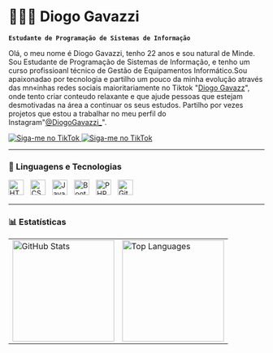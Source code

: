 # 👩🏻‍💻 Diogo Gavazzi

**`Estudante de Programação de Sistemas de Informação`**

Olá, o meu nome é Diogo Gavazzi, tenho 22 anos e sou natural de Minde. <br>
Sou  Estudante de Programação de Sistemas de Informação, e tenho um curso profissioanl técnico de Gestão de Equipamentos Informático.Sou apaixonadao por tecnologia e partilho um pouco da minha evolução através das mn«inhas redes sociais maioritariamente no Tiktok "[Diogo Gavazz](https://www.tiktok.com/@diogogavazzi_/video/7468321879049129238)", onde tento criar conteudo relaxante e que ajude pessoas que estejam desmotivadas na área a continuar os seus estudos.
Partilho por vezes projetos que estou a trabalhar no meu perfil do Instagram"[@DiogoGavazzi_](https://www.instagram.com/diogogavazzi_/?igsh=MTdxYTBhMjZ3a251bg%3D%3D#)".

<p align="left">
 <a href="https://www.tiktok.com/@diogogavazzi_">
    <img
        src="https://img.shields.io/badge/TikTok-000000?style=for-the-badge&logo=tiktok&logoColor=white)](https://www.tiktok.com/@diogogavazzi_"
        alt="Siga-me no TikTok"
        title="Siga-me no TikTok"
    />
</a>
 <a href="https://www.instagram.com/diogogavazzi_/?igsh=MTdxYTBhMjZ3a251bg%3D%3D#">
    <img
        src="https://img.shields.io/badge/Instagram-E4405F?style=for-the-badge&logo=Instagram&logoColor=white)](https://www.instagram.com/seu_usuario/"
        alt="Siga-me no TikTok"
        title="Siga-me no TikTok"
    />
</a>
</p>

---

### 🤖 Linguagens e Tecnologias

<img 
    align="left" 
    alt="HTML"
    title="HTML" 
    width="30px" 
    style="padding-right: 10px;" 
    src="https://cdn.jsdelivr.net/gh/devicons/devicon@latest/icons/html5/html5-original.svg" 
/>
<img 
    align="left" 
    alt="CSS" 
    title="CSS"
    width="30px" 
    style="padding-right: 10px;" 
    src="https://cdn.jsdelivr.net/gh/devicons/devicon@latest/icons/css3/css3-original.svg" 
/>
<img 
    align="left" 
    alt="JavaScript" 
    title="JavaScript"
    width="30px" 
    style="padding-right: 10px;" 
    src="https://cdn.jsdelivr.net/gh/devicons/devicon@latest/icons/javascript/javascript-original.svg" 
/>
<img 
    align="left" 
    alt="Bootstrap"
    title="Bootstrap" 
    width="30px" 
    style="padding-right: 10px;" 
    src="https://cdn.jsdelivr.net/gh/devicons/devicon@latest/icons/bootstrap/bootstrap-original.svg" 
/>
<img 
    align="left" 
    alt="PHP" 
    title="PHP"
    width="30px" 
    style="padding-right: 10px;" 
    src="https://cdn.jsdelivr.net/gh/devicons/devicon@latest/icons/php/php-original.svg" 
/>
<img 
    align="left" 
    alt="Git" 
    title="Git"
    width="30px" 
    style="padding-right: 10px;" 
    src="https://cdn.jsdelivr.net/gh/devicons/devicon@latest/icons/git/git-original.svg" 
/>

<br/>
<br/>

--- 


### 📊 Estatísticas

<table>
  <tr>
    <td>
      <img 
        alt="GitHub Stats" 
        height="200" 
        src="https://github-readme-stats.vercel.app/api?username=DiogoGavazzi1&show_icons=true&theme=tokyonight&include_all_commits=true&locale=pt-br&cache_seconds=1800" 
      />
    </td>
    <td>
      <img 
        alt="Top Languages" 
        height="200" 
        src="https://github-readme-stats.vercel.app/api/top-langs/?username=DiogoGavazzi1&theme=tokyonight&layout=compact&custom_title=Tecnologias&langs_count=9&cache_seconds=1800" 
      />
    </td>
  </tr>
</table>

